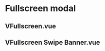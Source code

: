 # Fullscreen modal

## VFullscreen.vue

<CodeBlock :importComponentInstanceFn="() => import('@/components/use-cases/VFullscreenExample.vue')" :importComponentRawFn="() => import('@/components/use-cases/VFullscreenExample.vue?raw')"></CodeBlock>

## VFullscreen Swipe Banner.vue

<CodeBlock :importComponentInstanceFn="() => import('@/components/use-cases/VFullscreenSwipeBannerExample.vue')" :importComponentRawFn="() => import('@/components/use-cases/VFullscreenSwipeBannerExample.vue?raw')"></CodeBlock>
